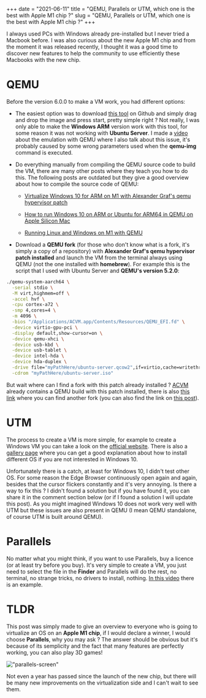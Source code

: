 +++ 
date = "2021-06-11"
title = "QEMU, Parallels or UTM, which one is the best with Apple M1 chip ?"
slug = "QEMU, Parallels or UTM, which one is the best with Apple M1 chip ?"
+++

I always used PCs with Windows already pre-installed but I never tried a Macbook before. I was also curious about the new Apple M1 chip and from the moment it was released recently, I thought it was a good time to discover new features to help the community to use efficiently these Macbooks with the new chip.

# QEMU

Before the version 6.0.0 to make a VM work, you had different options:

- The easiest option was to download [this tool](https://github.com/KhaosT/ACVM) on Github and simply drag and drop the image and press start, pretty simple right ? Not really, I was only able to make the **Windows ARM** version work with this tool, for some reason it was not working with **Ubuntu Server**. I made a [video](https://www.youtube.com/watch?v=izftkebufnk&t=280s) about the emulation with QEMU where I also talk about this issue, it's probably caused by some wrong parameters used when the **qemu-img** command is executed.

- Do everything manually from compiling the QEMU source code to build the VM, there are many other posts where they teach you how to do this. The following posts are outdated but they give a good overview about how to compile the source code of QEMU:

    -  [Virtualize Windows 10 for ARM on M1 with Alexander Graf's qemu hypervisor patch](https://forums.macrumors.com/threads/success-virtualize-windows-10-for-arm-on-m1-with-alexander-grafs-qemu-hypervisor-patch.2272354/)

    - [How to run Windows 10 on ARM or Ubuntu for ARM64 in QEMU on Apple Silicon Mac
](https://gist.github.com/niw/e4313b9c14e968764a52375da41b4278)
    
    - [Running Linux and Windows on M1 with QEMU
](https://gist.github.com/citruz/9896cd6fb63288ac95f81716756cb9aa)

- Download a **QEMU fork** (for those who don't know what is a fork, it's simply a copy of a repository) with **Alexander Graf's qemu hypervisor patch installed** and launch the VM from the terminal always using QEMU (not the one installed with **homebrew**). For example this is the script that I used with Ubuntu Server and **QEMU's version 5.2.0**:

```sh
./qemu-system-aarch64 \
  -serial stdio \
  -M virt,highmem=off \
  -accel hvf \
  -cpu cortex-a72 \
  -smp 4,cores=4 \
  -m 4096 \
  -bios "/Applications/ACVM.app/Contents/Resources/QEMU_EFI.fd" \
  -device virtio-gpu-pci \
  -display default,show-cursor=on \
  -device qemu-xhci \
  -device usb-kbd \
  -device usb-tablet \
  -device intel-hda \
  -device hda-duplex \
  -drive file="myPathHere/ubuntu-server.qcow2",if=virtio,cache=writethrough \
  -cdrom "myPathHere/ubuntu-server.iso"
```

But wait where can I find a fork with this patch already installed ? [ACVM](https://github.com/KhaosT/ACVM) already contains a QEMU build with this patch installed, there is also [this link](https://mega.nz/file/QYB0QTrC#p6IMBJlFqqNKuGonwrDkPOVKQj8yHCVgiLOYVaGvs4M) where you can find another fork (you can also find the link on [this post](https://forums.macrumors.com/threads/success-virtualize-windows-10-for-arm-on-m1-with-alexander-grafs-qemu-hypervisor-patch.2272354/)).

# UTM

The process to create a VM is more simple, for example to create a Windows VM you can take a look on the [official website](https://mac.getutm.app/gallery/windows-10-arm). There is also a [gallery page](https://mac.getutm.app/gallery/) where you can get a good explanation about how to install different OS if you are not interested in Windows 10. 

Unfortunately there is a catch, at least for Windows 10, I didn't test other OS. For some reason the Edge Browser continuously open again and again, besides that the cursor flickers constantly and it's very annoying. Is there a way to fix this ? I didn't found a solution but if you have found it, you can share it in the comment section below (or if I found a solution I will update this post). As you might imagined Windows 10 does not work very well with UTM but these issues are also present in QEMU (I mean QEMU standalone, of course UTM is built around QEMU).

# Parallels

No matter what you might think, if you want to use Parallels, buy a licence (or at least try before you buy). It's very simple to create a VM, you just need to select the file in the **Finder** and Parallels will do the rest, no terminal, no strange tricks, no drivers to install, nothing. [In this video](https://www.youtube.com/watch?v=-DFdF6zIx-Y) there is an example.

# TLDR

This post was simply made to give an overview to everyone who is going to virtualize an OS on an **Apple M1 chip**, if I would declare a winner, I would choose **Parallels**, why you may ask ? The answer should be obvious but it's because of its semplicity and the fact that many features are perfectly working, you can also play 3D games!

!["parallels-screen"](/images/posts/parallels-or-UTM-which-one-is-the-best-with-the-apple-m1-chip/Parallels-Screen.png)

Not even a year has passed since the launch of the new chip, but there will be many new improvements on the virtualization side and I can't wait to see them.